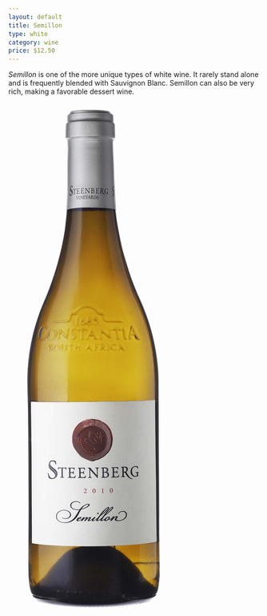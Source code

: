 ```yaml
---
layout: default
title: Semillon  
type: white
category: wine
price: $12.50
---
```


*Semillon* is one of the more unique types of white wine. It rarely stand alone and is frequently blended with Sauvignon Blanc. Semillon can also be very rich, making a favorable dessert wine.

![Bottle of Semillon](images/white-semillon.jpg)